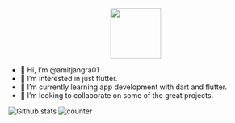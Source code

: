 <div id="header" align="center">
  <img src="https://media.giphy.com/media/M9gbBd9nbDrOTu1Mqx/giphy.gif" width="100"/>
</div>

- 👋 Hi, I’m @amitjangra01
- 👀 I’m interested in just flutter.
- 🌱 I’m currently learning app development with dart and flutter.
- 💞️ I’m looking to collaborate on some of the great projects.
<!-- - 📫 How to reach me #Socials -->

<!---
amitjangra01/amitjangra01 is a ✨ special ✨ repository because its `README.md` (this file) appears on your GitHub profile.
You can click the Preview link to take a look at your changes.
--->
![Github stats](https://github-readme-stats.vercel.app/api?username=amitjangra01)
![counter](https://en9n8xkcc2t8lmc.m.pipedream.net)
